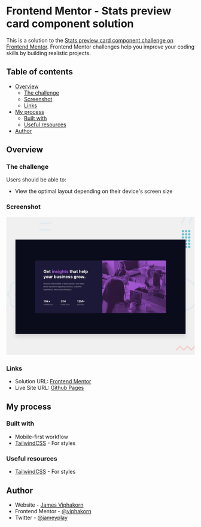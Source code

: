 # Frontend Mentor - Stats preview card component solution

This is a solution to the [Stats preview card component challenge on Frontend Mentor](https://www.frontendmentor.io/challenges/stats-preview-card-component-8JqbgoU62). Frontend Mentor challenges help you improve your coding skills by building realistic projects.

## Table of contents

- [Overview](#overview)
  - [The challenge](#the-challenge)
  - [Screenshot](#screenshot)
  - [Links](#links)
- [My process](#my-process)
  - [Built with](#built-with)
  - [Useful resources](#useful-resources)
- [Author](#author)

## Overview

### The challenge

Users should be able to:

- View the optimal layout depending on their device's screen size

### Screenshot

![](./design/desktop-preview.jpg)

### Links

- Solution URL: [Frontend Mentor](https://www.frontendmentor.io/solutions/stats-preview-card-tailwindcss-1ERKni7whr)
- Live Site URL: [Github Pages](https://viphakorn.github.io/fem-stats-preview-card/)

## My process

### Built with

- Mobile-first workflow
- [TailwindCSS](https://tailwindcss.com/) - For styles

### Useful resources

- [TailwindCSS](https://tailwindcss.com/) - For styles

## Author

- Website - [James Viphakorn](https://jamey.vercel.app)
- Frontend Mentor - [@viphakorn](https://www.frontendmentor.io/profile/viphakorn)
- Twitter - [@jameyplay](https://www.twitter.com/jameyplay)
